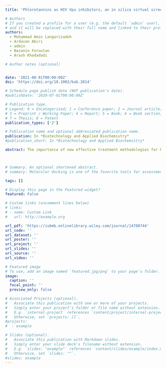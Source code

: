 ```yaml
---
title: 'Phlorotannins as HIV Vpu inhibitors, an in silico virtual screening study of marine natural products'

# Authors
# If you created a profile for a user (e.g. the default `admin` user), write the username (folder name) here
# and it will be replaced with their full name and linked to their profile.
authors:
  - Mohammad Amin Langarizadeh
  - Ardavan Abiri
  - admin
  - Nazanin Foroutan
  - Arash Khodadadi

# Author notes (optional)


date: '2021-08-01T00:00:00Z'
doi: 'https://doi.org/10.1002/bab.2014'

# Schedule page publish date (NOT publication's date).
#publishDate: '2020-07-01T00:00:00Z'

# Publication type.
# Legend: 0 = Uncategorized; 1 = Conference paper; 2 = Journal article;
# 3 = Preprint / Working Paper; 4 = Report; 5 = Book; 6 = Book section;
# 7 = Thesis; 8 = Patent
publication_types: ['2']

# Publication name and optional abbreviated publication name.
publication: In *Biotechnology and Applied Biochemistry*
#publication_short: In *Biotechnology and Applied Biochemistry*

abstract: The importance of new effective treatment methodologies for human immunodeficiency virus (HIV) is undeniable for the medical society. Viral protein U (Vpu), one of the disparaged accessory proteins of HIV, is responsible for the dissemination of viral particles, and HIV mutants lacking Vpu protein have remarkably reduced pathogenicity. Here, we explored the marine natural products to find the leading structures which can potentially inhibit the activity of Vpu in silico. To fulfill this goal, we set up a virtual screening based on molecular docking to evaluate the binding capacity of different marine products to Vpu. For validation, we used molecular dynamics simulation and monitored the root mean square deviation value and binding interactions. The results were intriguing when we realized that the hit compounds (phlorotannins) had previously been identified as reverse transcriptase and HIV protease inhibitors. This …



# Summary. An optional shortened abstract.
# summary: Molecular docking is one of the favorite tools for assessment of the interactions between a ligand and its congener macromolecule. In silico approaches and especially molecular docking are gaining much attention in recent years due to their cost-effective nature.

tags: []

# Display this page in the Featured widget?
featured: False

# Custom links (uncomment lines below)
# links:
# - name: Custom Link
#   url: http://example.org

url_pdf: 'https://iubmb.onlinelibrary.wiley.com/journal/14708744'
url_code: ''
url_dataset: ''
url_poster: ''
url_project: ''
url_slides: ''
url_source: ''
url_video: ''

# Featured image
# To use, add an image named `featured.jpg/png` to your page's folder.
image:
  caption: ''
  focal_point: ''
  preview_only: false

# Associated Projects (optional).
#   Associate this publication with one or more of your projects.
#   Simply enter your project's folder or file name without extension.
#   E.g. `internal-project` references `content/project/internal-project/index.md`.
#   Otherwise, set `projects: []`.
#projects:
#  - example

# Slides (optional).
#   Associate this publication with Markdown slides.
#   Simply enter your slide deck's filename without extension.
#   E.g. `slides: "example"` references `content/slides/example/index.md`.
#   Otherwise, set `slides: ""`.
#slides: example
---
```


